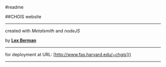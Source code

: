 #readme

##CHGIS website

---

created with *Metalsmith* and *nodeJS*


by [**Lex Berman**](http://www.dbr.nu/bio)

---

for deployment at URL:   [http://www.fas.harvard.edu/~chgis]()


---

